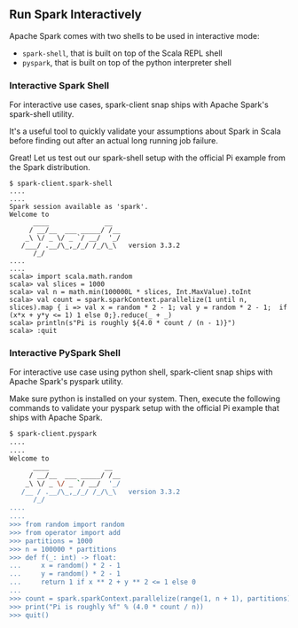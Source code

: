 ## Run Spark Interactively

Apache Spark comes with two shells to be used in interactive mode:
* `spark-shell`, that is built on top of the Scala REPL shell
* `pyspark`, that is built on top of the python interpreter shell

### Interactive Spark Shell
For interactive use cases, spark-client snap ships with Apache Spark's spark-shell utility.

It's a useful tool to quickly validate your assumptions about Spark in Scala before finding out after an actual long running job failure.

Great! Let us test out our spark-shell setup with the official Pi example from the Spark distribution.

```shell
$ spark-client.spark-shell
....
....
Spark session available as 'spark'.
Welcome to
      ____              __
     / __/__  ___ _____/ /__
    _\ \/ _ \/ _ `/ __/  '_/
   /___/ .__/\_,_/_/ /_/\_\   version 3.3.2
      /_/
....
....
scala> import scala.math.random
scala> val slices = 1000
scala> val n = math.min(100000L * slices, Int.MaxValue).toInt
scala> val count = spark.sparkContext.parallelize(1 until n, slices).map { i => val x = random * 2 - 1; val y = random * 2 - 1;  if (x*x + y*y <= 1) 1 else 0;}.reduce(_ + _)
scala> println(s"Pi is roughly ${4.0 * count / (n - 1)}")
scala> :quit
```

### Interactive PySpark Shell
For interactive use case using python shell, spark-client snap ships with Apache Spark's pyspark utility.

Make sure python is installed on your system. Then, execute the following commands to validate your pyspark setup with the official Pi example
that ships with Apache Spark.

```bash
$ spark-client.pyspark
....
....
Welcome to
      ____              __
     / __/__  ___ _____/ /__
    _\ \/ _ \/ _ `/ __/  '_/
   /__ / .__/\_,_/_/ /_/\_\   version 3.3.2
      /_/
....
....
>>> from random import random
>>> from operator import add
>>> partitions = 1000
>>> n = 100000 * partitions
>>> def f(_: int) -> float:
...     x = random() * 2 - 1
...     y = random() * 2 - 1
...     return 1 if x ** 2 + y ** 2 <= 1 else 0
...
>>> count = spark.sparkContext.parallelize(range(1, n + 1), partitions).map(f).reduce(add)
>>> print("Pi is roughly %f" % (4.0 * count / n))
>>> quit()
```
